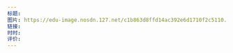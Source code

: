 ```yaml
---
标题: 
图片: https://edu-image.nosdn.127.net/c1b863d8ffd14ac392e6d1710f2c5110.png?imageView&quality=100&type=webp
链接: 
时时: 
评价:
---
```


